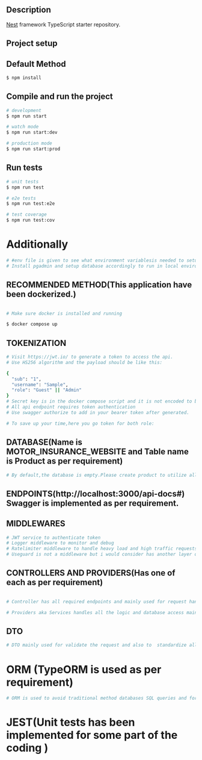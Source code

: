 ## Description

[Nest](https://github.com/nestjs/nest) framework TypeScript starter repository.

## Project setup

## Default Method

```bash
$ npm install
```

## Compile and run the project

```bash
# development
$ npm run start

# watch mode
$ npm run start:dev

# production mode
$ npm run start:prod
```

## Run tests

```bash
# unit tests
$ npm run test

# e2e tests
$ npm run test:e2e

# test coverage
$ npm run test:cov
```

# Additionally

```bash
# #env file is given to see what environment variablesis needed to setup in local environment.
# Install pgadmin and setup database accordingly to run in local environment.
```

## RECOMMENDED METHOD(This application have been dockerized.)

```bash

# Make sure docker is installed and running

$ docker compose up
```

## TOKENIZATION

```bash
# Visit https://jwt.io/ to generate a token to access the api.
# Use HS256 algorithm and the payload should be like this:

{
  "sub": "1",
  "username": "Sample",
  "role": "Guest" || "Admin"
}
# Secret key is in the docker compose script and it is not encoded to base64.
# All api endpoint requires token authentication
# Use swagger authorize to add in your bearer token after generated.

# To save up your time,here you go token for both role:

```

## DATABASE(Name is MOTOR_INSURANCE_WEBSITE and Table name is Product as per requirement)

```bash
# By default,the database is empty.Please create product to utilize all the endpoints.DONT   FORGET TO GENERATE TOKEN AS ADMIN ROLE to create a new product.

```

## ENDPOINTS(http://localhost:3000/api-docs#) Swagger is implemented as per requirement.

## MIDDLEWARES

```bash
# JWT service to authenticate token
# Logger middleware to monitor and debug
# Ratelimiter middleware to handle heavy load and high traffic requests(Can avoid dos attacks in real life applications)
# Useguard is not a middleware but i would consider has another layer of security for RBAC.

```

## CONTROLLERS AND PROVIDERS(Has one of each as per requirement)

```bash

# Controller has all required endpoints and mainly used for request handling,response management and also routing.

# Providers aka Services handles all the logic and database access mainly.

```

## DTO

```bash
# DTO mainly used for validate the request and also to  standardize all communication.

```

# ORM (TypeORM is used as per requirement)

```bash
# ORM is used to avoid traditional method databases SQL queries and for better maintainability for sure.

```

# JEST(Unit tests has been implemented for some part of the coding )
